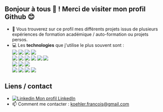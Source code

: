 Bonjour à tous 👋 ! Merci de visiter mon profil Github 😊
---
- 🌱 Vous trouverez sur ce profil mes différents projets issus de plusieurs expériences de formation académique / auto-formation ou projets persos.
- 💻 Les **technologies** que j'utilise le plus souvent sont :  
<img src="https://img.shields.io/badge/-JAVA-00A7BB?style=for-the-badge&logo=java&logoColor=white%22"> <img src="https://img.shields.io/badge/-SPRING%20BOOT-6eb442?style=for-the-badge&logo=spring&logoColor=white"> <img src="https://img.shields.io/badge/Vue.js-35495E?style=for-the-badge&logo=vuedotjs&logoColor=4FC08D"> <img src="https://img.shields.io/badge/-ANGULAR-c41829?style=for-the-badge&logo=angular&logoColor=white"> 
<br><img src="https://img.shields.io/badge/-SPRING%20WEB-397200?style=for-the-badge&logo=spring&logoColor=white"> <img src="https://img.shields.io/badge/-SPRING%20DATA%20JPA-8db411?style=for-the-badge&logo=spring&logoColor=white"> <img src="https://img.shields.io/badge/-SPRING%20DATA%20MONGODB-8db411?style=for-the-badge&logo=spring&logoColor=white"> <img src="https://img.shields.io/badge/-SPRING%20CLOUD%20GATEWAY-8db411?style=for-the-badge&logo=spring&logoColor=white"> <img src="https://img.shields.io/badge/-SPRING%20SECURITY-1a5900?style=for-the-badge&logo=spring&logoColor=white"> <img src="https://img.shields.io/badge/-NETFLIX%20EUREKA-e71e2f?style=for-the-badge&logo=spring&logoColor=white">
<br><img src="https://img.shields.io/badge/-MYSQL-006189?style=for-the-badge&logo=mysql&logoColor=white"> <img src="https://img.shields.io/badge/postgresql-4169e1?style=for-the-badge&logo=postgresql&logoColor=white"> <img src="https://img.shields.io/badge/-MONGODB-6eb442?style=for-the-badge&logo=mongodb&logoColor=white">
<br><img src="https://img.shields.io/badge/-MAVEN-black?style=for-the-badge&logo=apachemaven&logoColor=white"> <img src="https://img.shields.io/badge/-GRADLE-02303A?style=for-the-badge&logo=gradle&logoColor=white"> <img src="https://img.shields.io/badge/-JACOCO-810a00?style=for-the-badge"> <img src="https://img.shields.io/badge/-DOCKER-2496ed?style=for-the-badge&logo=docker&logoColor=white">

## Liens / contact
- [![Linkedin](https://i.stack.imgur.com/gVE0j.png) Mon profil LinkedIn](https://www.linkedin.com/in/francois-koehler)
 - 📫 Comment me contacter : koehler.francois@gmail.com

